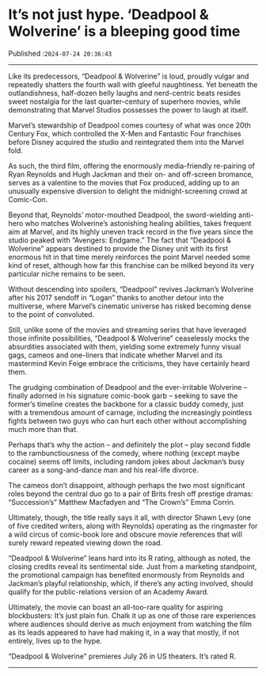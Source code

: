 # It’s not just hype. ‘Deadpool & Wolverine’ is a bleeping good time

Published :`2024-07-24 20:36:43`

---

Like its predecessors, “Deadpool & Wolverine” is loud, proudly vulgar and repeatedly shatters the fourth wall with gleeful naughtiness. Yet beneath the outlandishness, half-dozen belly laughs and nerd-centric beats resides sweet nostalgia for the last quarter-century of superhero movies, while demonstrating that Marvel Studios possesses the power to laugh at itself.

Marvel’s stewardship of Deadpool comes courtesy of what was once 20th Century Fox, which controlled the X-Men and Fantastic Four franchises before Disney acquired the studio and reintegrated them into the Marvel fold.

As such, the third film, offering the enormously media-friendly re-pairing of Ryan Reynolds and Hugh Jackman and their on- and off-screen bromance, serves as a valentine to the movies that Fox produced, adding up to an unusually expensive diversion to delight the midnight-screening crowd at Comic-Con.

Beyond that, Reynolds’ motor-mouthed Deadpool, the sword-wielding anti-hero who matches Wolverine’s astonishing healing abilities, takes frequent aim at Marvel, and its highly uneven track record in the five years since the studio peaked with “Avengers: Endgame.” The fact that “Deadpool & Wolverine” appears destined to provide the Disney unit with its first enormous hit in that time merely reinforces the point Marvel needed some kind of reset, although how far this franchise can be milked beyond its very particular niche remains to be seen.

Without descending into spoilers, “Deadpool” revives Jackman’s Wolverine after his 2017 sendoff in “Logan” thanks to another detour into the multiverse, where Marvel’s cinematic universe has risked becoming dense to the point of convoluted.

Still, unlike some of the movies and streaming series that have leveraged those infinite possibilities, “Deadpool & Wolverine” ceaselessly mocks the absurdities associated with them, yielding some extremely funny visual gags, cameos and one-liners that indicate whether Marvel and its mastermind Kevin Feige embrace the criticisms, they have certainly heard them.

The grudging combination of Deadpool and the ever-irritable Wolverine – finally adorned in his signature comic-book garb – seeking to save the former’s timeline creates the backbone for a classic buddy comedy, just with a tremendous amount of carnage, including the increasingly pointless fights between two guys who can hurt each other without accomplishing much more than that.

Perhaps that’s why the action – and definitely the plot – play second fiddle to the rambunctiousness of the comedy, where nothing (except maybe cocaine) seems off limits, including random jokes about Jackman’s busy career as a song-and-dance man and his real-life divorce.

The cameos don’t disappoint, although perhaps the two most significant roles beyond the central duo go to a pair of Brits fresh off prestige dramas: “Succession’s” Matthew Macfadyen and “The Crown’s” Emma Corrin.

Ultimately, though, the title really says it all, with director Shawn Levy (one of five credited writers, along with Reynolds) operating as the ringmaster for a wild circus of comic-book lore and obscure movie references that will surely reward repeated viewing down the road.

“Deadpool & Wolverine” leans hard into its R rating, although as noted, the closing credits reveal its sentimental side. Just from a marketing standpoint, the promotional campaign has benefited enormously from Reynolds and Jackman’s playful relationship, which, if there’s any acting involved, should qualify for the public-relations version of an Academy Award.

Ultimately, the movie can boast an all-too-rare quality for aspiring blockbusters: It’s just plain fun. Chalk it up as one of those rare experiences where audiences should derive as much enjoyment from watching the film as its leads appeared to have had making it, in a way that mostly, if not entirely, lives up to the hype.

“Deadpool & Wolverine” premieres July 26 in US theaters. It’s rated R.

---

